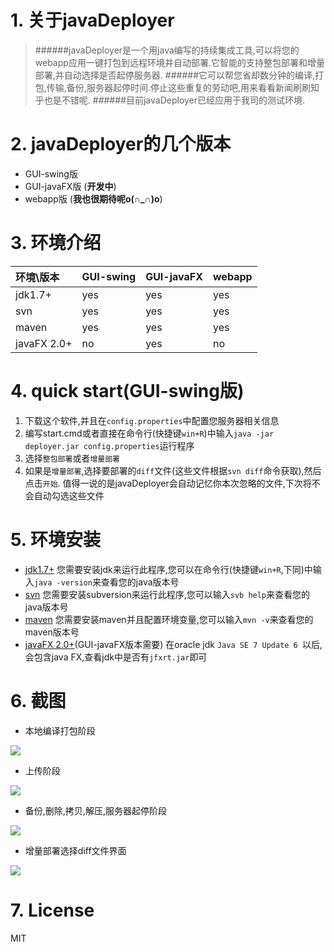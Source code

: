 # 1. 关于javaDeployer
> ######javaDeployer是一个用java编写的持续集成工具,可以将您的webapp应用一键打包到远程环境并自动部署.它智能的支持整包部署和增量部署,并自动选择是否起停服务器.
> ######它可以帮您省却数分钟的编译,打包,传输,备份,服务器起停时间.停止这些重复的劳动吧,用来看看新闻刷刷知乎也是不错呢.
> ######目前javaDeployer已经应用于我司的测试环境.

# 2. javaDeployer的几个版本
* GUI-swing版
* GUI-javaFX版 (**开发中**)
* webapp版 (**我也很期待呢o(∩_∩)o**)

# 3. 环境介绍
| 环境\版本 | GUI-swing | GUI-javaFX | webapp |
| :----- | :---- |:---- | :---- |
| jdk1.7+| yes | yes | yes |
| svn   | yes | yes | yes|
| maven | yes | yes | yes |
| javaFX 2.0+ | no | yes | no|

#  4. quick start(GUI-swing版)
1. 下载这个软件,并且在`config.properties`中配置您服务器相关信息
1. 编写start.cmd或者直接在命令行(快捷键`win+R`)中输入`java -jar deployer.jar config.properties`运行程序
1. 选择`整包部署`或者`增量部署`
1. 如果是`增量部署`,选择要部署的`diff`文件(这些文件根据`svn diff`命令获取),然后点击`开始`.
值得一说的是javaDeployer会自动记忆你本次忽略的文件,下次将不会自动勾选这些文件

# 5. 环境安装
+ [jdk1.7+](http://www.oracle.com/technetwork/java/javase/downloads/jdk8-downloads-2133151.html)
您需要安装jdk来运行此程序,您可以在命令行(快捷键`win+R`,下同)中输入`java -version`来查看您的java版本号
+ [svn](https://tortoisesvn.net/)
您需要安装subversion来运行此程序,您可以输入`svb help`来查看您的java版本号
+ [maven](http://maven.apache.org/)
您需要安装maven并且配置环境变量,您可以输入`mvn -v`来查看您的maven版本号
+ [javaFX 2.0+](http://www.javafxchina.net/blog/)(GUI-javaFX版本需要)
在oracle jdk `Java SE 7 Update 6 `以后,会包含java FX,查看jdk中是否有`jfxrt.jar`即可
# 6. 截图
* 本地编译打包阶段

![](http://i1.piimg.com/567571/6958989758e9be0a.jpg)

* 上传阶段

![](http://i1.piimg.com/567571/33e2efa0cdcbd431.jpg)

* 备份,删除,拷贝,解压,服务器起停阶段

![](http://i1.piimg.com/567571/a57052123acf2f8e.jpg)

* 增量部署选择diff文件界面

![](http://i1.piimg.com/567571/eb20fa97496de05b.jpg)
# 7. License
MIT